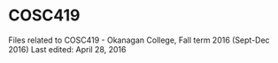 # COSC419
Files related to COSC419 - Okanagan College, Fall term 2016 (Sept-Dec 2016)
Last edited: April 28, 2016
